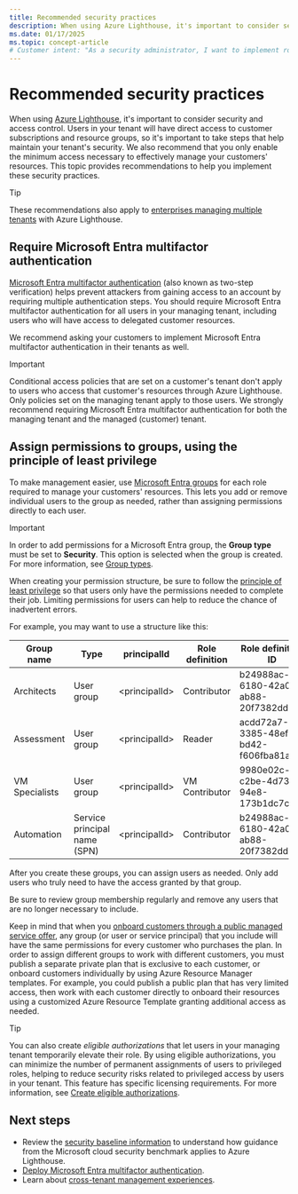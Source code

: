 ```yaml
---
title: Recommended security practices
description: When using Azure Lighthouse, it's important to consider security and access control.
ms.date: 01/17/2025
ms.topic: concept-article
# Customer intent: "As a security administrator, I want to implement role-based access control with least privilege and multifactor authentication for user access, so that I can enhance the security of our Azure Lighthouse environment and protect customer resources from unauthorized access."
---
```


# Recommended security practices

When using [Azure Lighthouse](../overview.md), it's important to consider security and access control. Users in your tenant will have direct access to customer subscriptions and resource groups, so it's important to take steps that help maintain your tenant's security. We also recommend that you only enable the minimum access necessary to effectively manage your customers' resources. This topic provides recommendations to help you implement these security practices.

> [!TIP]
> These recommendations also apply to [enterprises managing multiple tenants](enterprise.md) with Azure Lighthouse.

<a name='require-azure-ad-multi-factor-authentication'></a>

## Require Microsoft Entra multifactor authentication

[Microsoft Entra multifactor authentication](/entra/identity/authentication/concept-mfa-howitworks) (also known as two-step verification) helps prevent attackers from gaining access to an account by requiring multiple authentication steps. You should require Microsoft Entra multifactor authentication for all users in your managing tenant, including users who will have access to delegated customer resources.

We recommend asking your customers to implement Microsoft Entra multifactor authentication in their tenants as well.

> [!IMPORTANT]
> Conditional access policies that are set on a customer's tenant don't apply to users who access that customer's resources through Azure Lighthouse. Only policies set on the managing tenant apply to those users. We strongly recommend requiring Microsoft Entra multifactor authentication for both the managing tenant and the managed (customer) tenant.

## Assign permissions to groups, using the principle of least privilege

To make management easier, use [Microsoft Entra groups](/entra/fundamentals/concept-learn-about-groups) for each role required to manage your customers' resources. This lets you add or remove individual users to the group as needed, rather than assigning permissions directly to each user.

> [!IMPORTANT]
> In order to add permissions for a Microsoft Entra group, the **Group type** must be set to **Security**. This option is selected when the group is created. For more information, see [Group types](/entra/fundamentals/concept-learn-about-groups#group-types).

When creating your permission structure, be sure to follow the [principle of least privilege](/entra/id-governance/scenarios/least-privileged) so that users only have the permissions needed to complete their job. Limiting permissions for users can help to reduce the chance of inadvertent errors.

For example, you may want to use a structure like this:

|Group name  |Type  |principalId  |Role definition  |Role definition ID  |
|---------|---------|---------|---------|---------|
|Architects     |User group         |\<principalId\>         |Contributor         |b24988ac-6180-42a0-ab88-20f7382dd24c  |
|Assessment     |User group         |\<principalId\>         |Reader         |acdd72a7-3385-48ef-bd42-f606fba81ae7  |
|VM Specialists     |User group         |\<principalId\>         |VM Contributor         |9980e02c-c2be-4d73-94e8-173b1dc7cf3c  |
|Automation     |Service principal name (SPN)         |\<principalId\>         |Contributor         |b24988ac-6180-42a0-ab88-20f7382dd24c  |

After you create these groups, you can assign users as needed. Only add users who truly need to have the access granted by that group.

Be sure to review group membership regularly and remove any users that are no longer necessary to include.

Keep  in mind that when you [onboard customers through a public managed service offer](../how-to/publish-managed-services-offers.md), any group (or user or service principal) that you include will have the same permissions for every customer who purchases the plan. In order to assign different groups to work with different customers, you must publish a separate private plan that is exclusive to each customer, or onboard customers individually by using Azure Resource Manager templates. For example, you could publish a public plan that has very limited access, then work with each customer directly to onboard their resources using a customized Azure Resource Template granting additional access as needed.

> [!TIP]
> You can also create *eligible authorizations* that let users in your managing tenant temporarily elevate their role. By using eligible authorizations, you can minimize the number of permanent assignments of users to privileged roles, helping to reduce security risks related to privileged access by users in your tenant. This feature has specific licensing requirements. For more information, see [Create eligible authorizations](../how-to/create-eligible-authorizations.md).

## Next steps

- Review the [security baseline information](/security/benchmark/azure/baselines/lighthouse-security-baseline) to understand how guidance from the Microsoft cloud security benchmark applies to Azure Lighthouse.
- [Deploy Microsoft Entra multifactor authentication](/entra/identity/authentication/howto-mfa-getstarted).
- Learn about [cross-tenant management experiences](cross-tenant-management-experience.md).
